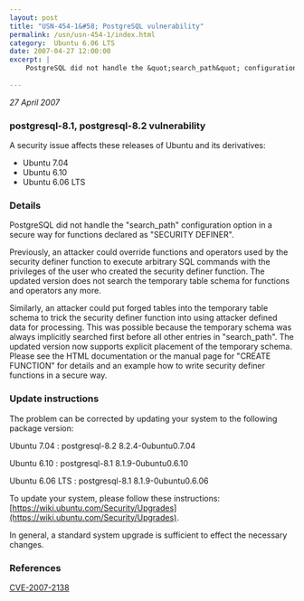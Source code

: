 ```yaml
---
layout: post
title: "USN-454-1&#58; PostgreSQL vulnerability"
permalink: /usn/usn-454-1/index.html
category:  Ubuntu 6.06 LTS
date: 2007-04-27 12:00:00
excerpt: |
    PostgreSQL did not handle the &quot;search_path&quot; configuration option in a secure way for functions declared as &quot;SECURITY DEFINER&quot;. 
    
--- 
```

 
 

*27 April 2007*

### postgresql-8.1, postgresql-8.2 vulnerability

A security issue affects these releases of Ubuntu and its derivatives:

* Ubuntu 7.04
* Ubuntu 6.10
* Ubuntu 6.06 LTS

### Details

PostgreSQL did not handle the &quot;search_path&quot; configuration option in a secure way for functions declared as &quot;SECURITY DEFINER&quot;. 

Previously, an attacker could override functions and operators used by the security definer function to execute arbitrary SQL commands with the privileges of the user who created the security definer function. The updated version does not search the temporary table schema for functions and operators any more.

Similarly, an attacker could put forged tables into the temporary table schema to trick the security definer function into using attacker defined data for processing. This was possible because the temporary schema was always implicitly searched first before all other entries in &quot;search_path&quot;. The updated version now supports explicit placement of the temporary schema. Please see the HTML documentation or the manual page for &quot;CREATE FUNCTION&quot; for details and an example how to write security definer functions in a secure way.

### Update instructions

The problem can be corrected by updating your system to the following package version:

Ubuntu 7.04
 : postgresql-8.2 <span>8.2.4-0ubuntu0.7.04</span>

Ubuntu 6.10
 : postgresql-8.1 <span>8.1.9-0ubuntu0.6.10</span>

Ubuntu 6.06 LTS
 : postgresql-8.1 <span>8.1.9-0ubuntu0.6.06</span>

To update your system, please follow these instructions: [https://wiki.ubuntu.com/Security/Upgrades](https://wiki.ubuntu.com/Security/Upgrades).

In general, a standard system upgrade is sufficient to effect the necessary changes.

### References

 
 [CVE-2007-2138](http://people.ubuntu.com/~ubuntu-security/cve/CVE-2007-2138)
 

